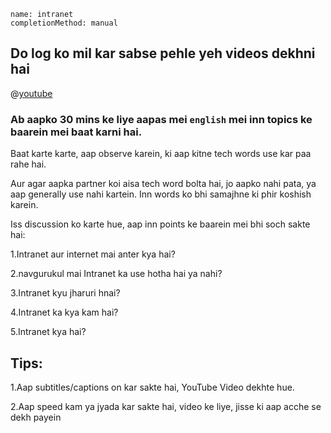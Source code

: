 ```ngMeta
name: intranet
completionMethod: manual
```
## Do log ko mil kar sabse pehle yeh videos dekhni hai

@[youtube](qZYE-GmKW_c&t=19s)

### Ab aapko 30 mins ke liye aapas mei `english` mei inn topics ke baarein mei baat karni hai.

Baat karte karte, aap observe karein, ki aap kitne tech words use kar paa rahe hai.

Aur agar aapka partner koi aisa tech word bolta hai, jo aapko nahi pata, ya aap generally use nahi kartein. Inn words ko bhi samajhne ki phir koshish karein.

Iss discussion ko karte hue, aap inn points ke baarein mei bhi soch sakte hai:

1.Intranet aur internet mai anter kya hai?

2.navgurukul mai Intranet ka use hotha hai ya nahi?

3.Intranet kyu jharuri hnai?

4.Intranet ka kya kam hai?

5.Intranet kya hai?

## Tips:
1.Aap subtitles/captions on kar sakte hai, YouTube Video dekhte hue.

2.Aap speed kam ya jyada kar sakte hai, video ke liye, jisse ki aap acche se dekh payein


